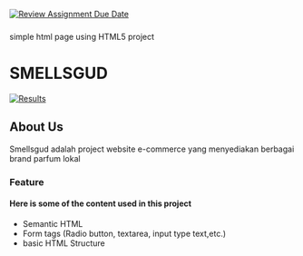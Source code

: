 [![Review Assignment Due Date](https://classroom.github.com/assets/deadline-readme-button-22041afd0340ce965d47ae6ef1cefeee28c7c493a6346c4f15d667ab976d596c.svg)](https://classroom.github.com/a/f-sXtHED)
###
simple html page using HTML5 project
# SMELLSGUD
[![Results](https://api.netlify.com/api/v1/badges/0f49de92-6db0-447a-98e8-19634aeaa416/deploy-status)](https://app.netlify.com/sites/smellsgud/deploys)
## About Us
Smellsgud adalah project website e-commerce yang menyediakan berbagai brand parfum lokal 
### Feature

#### Here is some of the content used in this project
- Semantic HTML
- Form tags (Radio button, textarea, input type text,etc.)
- basic HTML Structure
